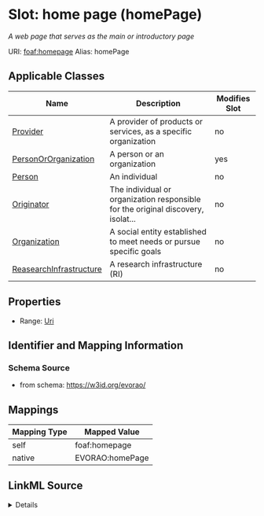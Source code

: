

# Slot: home page (homePage) 


_A web page that serves as the main or introductory page_





URI: [foaf:homepage](http://xmlns.com/foaf/0.1/homepage)
Alias: homePage

<!-- no inheritance hierarchy -->





## Applicable Classes

| Name | Description | Modifies Slot |
| --- | --- | --- |
| [Provider](Provider.md) | A provider of products or services, as a specific organization |  no  |
| [PersonOrOrganization](PersonOrOrganization.md) | A person or an organization |  yes  |
| [Person](Person.md) | An individual |  no  |
| [Originator](Originator.md) | The individual or organization responsible for the original discovery, isolat... |  no  |
| [Organization](Organization.md) | A social entity established to meet needs or pursue specific goals |  no  |
| [ReasearchInfrastructure](ReasearchInfrastructure.md) | A research infrastructure (RI) |  no  |







## Properties

* Range: [Uri](Uri.md)





## Identifier and Mapping Information







### Schema Source


* from schema: https://w3id.org/evorao/




## Mappings

| Mapping Type | Mapped Value |
| ---  | ---  |
| self | foaf:homepage |
| native | EVORAO:homePage |




## LinkML Source

<details>
```yaml
name: homePage
description: A web page that serves as the main or introductory page
title: home page
from_schema: https://w3id.org/evorao/
rank: 1000
slot_uri: foaf:homepage
alias: homePage
domain_of:
- PersonOrOrganization
range: uri
required: false
multivalued: false

```
</details>